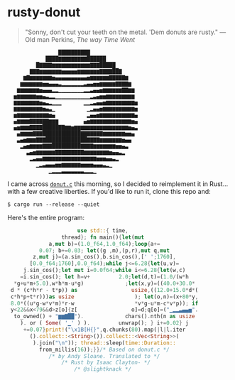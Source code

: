 # rusty-donut
> "Sonny, don't cut your teeth on the metal. 'Dem donuts are rusty."
> — Old man Perkins, *The way Time Went*

```
                ██████████
            ████▇▇▇▇▇▇▇▇▇██████
         █▇▇▇▇▆▆▆▆▆▆▆▆▆▆▆▆▇▇▇█████
       ▇▇▇▆▆▆▆▆▆▆▅▅▅▅▅▆▆▆▆▆▆▆▇▇▇▇██▇
     ▆▇▆▆▆▆▆▆▆▅▄▄▄▄▄▄▄▄▄▄▅▆▆▆▆▆▆▇▇▇▇▇▆
    ▆▆▆▆▆▆▆▅▅▄▄▄▃▂▂▂▂▂▂▂▃▄▄▅▅▆▆▆▆▆▇▇▇▇▆
   ▆▆▆▆▆▆▆▅▄▄▄▂▂▁▁▁▁▁▁▁▁▂▂▃▄▄▅▆▆▆▆▆▆▇▇▆▆
  ▅▆▆▆▆▆▆▅▅▄▃▂▂▁▁▁▁▁▁▁▁▁▁▁▂▃▄▅▅▆▆▆▆▆▆▆▆▆
  ▆▆▆▆▆▆▆▆▅▄▃▂▁▁▁       ▁▁▂▃▄▄▅▆▆▆▆▆▆▆▆▆▅
  ▆▆▆▆▆▆▆▆▆▅▄▃▁          ▁▂▄▄▅▆▆▆▆▆▆▆▆▆▆▅
  ▅▆▆▆▆▆▆▆▆▆▆▅▄          ▂▄▄▅▆▆▆▆▆▆▆▆▆▆▆▄
  ▄▆▆▆▆▇▇▇▇▇▇▆▆▆        ▄▅▆▆▆▆▆▆▆▆▆▆▆▆▆▅▄
  ▄▅▆▆▆▇▇▇▇█████▇▇▆▆▅▆▆▆▆▆▆▆▆▆▆▆▆▆▆▆▆▆▅▄▃
   ▄▆▆▆▆▇▇▇████████████▇▇▇▇▇▇▇▆▆▆▆▆▆▆▅▅▄
   ▃▄▅▆▆▆▇▇▇█████████████▇▇▇▇▆▆▆▆▆▆▆▅▄▄
    ▂▄▅▆▆▆▆▇▇▇█████████▇▇▇▇▆▆▆▆▆▆▆▅▅▄▃
      ▃▄▅▆▆▆▆▆▆▇▇▇▇▇▇▇▇▇▆▆▆▆▆▆▆▆▅▄▄▃▂
       ▂▃▄▄▆▆▆▆▆▆▆▆▆▆▆▆▆▆▆▆▆▅▅▅▄▄▃▂
         ▁▂▃▄▄▄▅▅▆▆▆▆▆▆▅▅▅▅▄▄▄▃▂▁
             ▁▂▂▂▃▃▃▃▃▃▃▂▂▂▁
```

I came across [`donut.c`](https://www.a1k0n.net/2011/07/20/donut-math.html) this morning, so I decided to reimplement it in Rust... with a few creative liberties. If you'd like to run it, clone this repo and:

```
$ cargo run --release --quiet
```

Here's the entire program:

```rust
                      use std::{ time,
                 thread}; fn main(){let(mut
             a,mut b)=(1.0_f64,1.0_f64);loop{a+=
          0.07; b+=0.03; let((g ,m),(p,r),mut q,mut
        z,mut j)=(a.sin_cos(),b.sin_cos(),[' ';1760],
       [0.0_f64;1760],0.0_f64);while j<=6.28{let(u,v)=
     j.sin_cos();let mut i=0.0f64;while i<=6.28{let(w,c)
    =i.sin_cos(); let h=v+         2.0;let(d,t)=(1.0/(w*h
  *g+u*m+5.0),w*h*m-u*g)             ;let(x,y)=((40.0+30.0*
 d * (c*h*r - t*p)) as                 usize,((12.0+15.0*d*(
 c*h*p+t*r)))as usize                   ); let(o,n)=(x+80*y,
 8.0*((u*g-w*v*m)*r-w                   *v*g-u*m-c*v*p)); if
 y<22&&x<79&&d>z[o]{z[                 o]=d;q[o]=("▁▂▂▃▄▄▅".
  to_owned() + "▆▆▇██").             chars().nth(n as usize
    ). or ( Some( '▁' ) ).         unwrap(); } i+=0.02} j
     +=0.07}print!("\x1B[H{}",q.chunks(80).map(|l|l.iter
       ().collect::<String>()).collect::<Vec<String>>(
        ).join("\n")); thread::sleep(time::Duration::
          from_millis(16));}}/* Based on donut.c */
             /* by Andy Sloane. Translated to */
                 /* Rust by Isaac Clayton- */
                     /* @slightknack */
```
